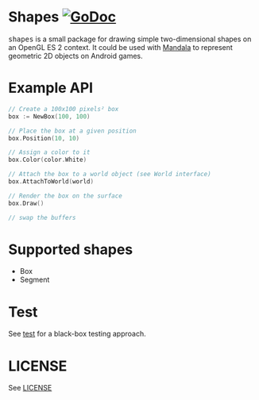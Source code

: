 # Shapes [![GoDoc](https://godoc.org/github.com/remogatto/shapes?status.png)](http://godoc.org/github.com/remogatto/shapes)

<tt>shapes</tt> is a small package for drawing simple two-dimensional
shapes on an OpenGL ES 2 context. It could be used with
[Mandala](https://github.com/remogatto/mandala) to represent geometric
2D objects on Android games.

# Example API

~~~go
// Create a 100x100 pixels² box
box := NewBox(100, 100)

// Place the box at a given position
box.Position(10, 10)

// Assign a color to it
box.Color(color.White)

// Attach the box to a world object (see World interface)
box.AttachToWorld(world)

// Render the box on the surface
box.Draw()

// swap the buffers
~~~

# Supported shapes

* Box
* Segment

# Test

See [test](test/) for a black-box testing approach.

# LICENSE

See [LICENSE](LICENSE)
